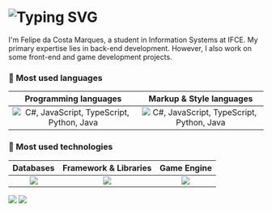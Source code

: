 <h1>
  <img src="https://readme-typing-svg.demolab.com?font=Fira+Code&weight=500&size=19&duration=1700&pause=3000&color=F771D5&background=FFFFFF00&center=true&vCenter=true&width=440&height=40&lines=%F0%9F%8C%B8+Hello%2C+welcome+to+my+profile!+%F0%9F%8C%B8" alt="Typing SVG" />
</h1> 

<p>I'm Felipe da Costa Marques, a student in Information Systems at IFCE. My primary expertise lies in back-end development. However, I also work on some front-end and game development projects.</p>

<h3>🌷 Most used languages</h3>
<table>
  <thead>
    <tr align="center">
      <th>Programming languages</th>
      <th>Markup & Style languages</th>
    </tr>
  </thead>
  <tbody align="center">
    <tr>
      <td><img src="https://skillicons.dev/icons?i=cs,js,ts,py,java" alt="C#, JavaScript, TypeScript, Python, Java"/></td>
      <td><img src="https://skillicons.dev/icons?i=html,css" alt="C#, JavaScript, TypeScript, Python, Java"/></td>
    </tr>
  </tbody>
</table>

<h3>🌷 Most used technologies</h3>
<table>
  <thead>
    <tr align="center">
      <th>Databases</th>
      <th>Framework & Libraries</th>
      <th>Game Engine</th>
    </tr>
  </thead>
  <tbody>
    <tr align="center">
      <td><img src="https://skillicons.dev/icons?i=prisma,mongodb,sqlite,mysql"/></td>
      <td><img src="https://skillicons.dev/icons?i=jest,express,flask,react"/></td>
      <td><img src="https://skillicons.dev/icons?i=unity"</td> 
    </tr>
  </tbody>
</table>

<div>
  <a href="mailto:felipe.comarques1208@gmail.com" alt="Email">
  <img src="https://img.shields.io/badge/gmail-DE3163?style=for-the-badge&logo=gmail&logoColor=white" target="_blank"></a>
  
  <a href="https://www.linkedin.com/in/felipe-marques-a4b73a241/" target="_blank" alt="Linkedin">
  <img src="https://img.shields.io/badge/-LinkedIn-%230077B5?style=for-the-badge&logo=linkedin&logoColor=white" target="_blank"></a> 
</div>
